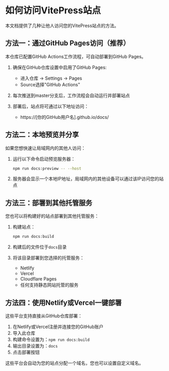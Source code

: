 # 如何访问VitePress站点

本文档提供了几种让他人访问您的VitePress站点的方法。

## 方法一：通过GitHub Pages访问（推荐）

本仓库已配置GitHub Actions工作流程，可自动部署到GitHub Pages。

1. 确保在GitHub仓库设置中启用了GitHub Pages:
   - 进入仓库 -> Settings -> Pages
   - Source选择"GitHub Actions"
   
2. 每次推送到master分支后，工作流程会自动运行并部署站点

3. 部署后，站点将可通过以下地址访问：
   - https://[你的GitHub用户名].github.io/docs/

## 方法二：本地预览并分享

如果您想快速让局域网内的其他人访问：

1. 运行以下命令启动预览服务器：
   ```bash
   npm run docs:preview -- --host
   ```

2. 服务器会显示一个本地IP地址，局域网内的其他设备可以通过该IP访问您的站点

## 方法三：部署到其他托管服务

您也可以将构建好的站点部署到其他托管服务：

1. 构建站点：
   ```bash
   npm run docs:build
   ```

2. 构建后的文件位于`docs`目录

3. 将该目录部署到您选择的托管服务：
   - Netlify
   - Vercel
   - Cloudflare Pages
   - 任何支持静态网站托管的服务

## 方法四：使用Netlify或Vercel一键部署

这些平台支持直接从GitHub仓库部署：

1. 在Netlify或Vercel注册并连接您的GitHub账户
2. 导入此仓库
3. 构建命令设置为：`npm run docs:build`
4. 输出目录设置为：`docs`
5. 点击部署按钮

这些平台会自动为您的站点分配一个域名，您也可以设置自定义域名。 